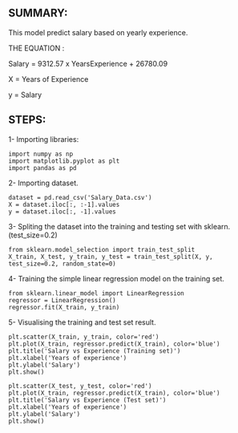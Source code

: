 SUMMARY:
-----------------------------------------------------
This model predict salary based on yearly experience.

THE EQUATION :

Salary = 9312.57 x YearsExperience + 26780.09

X = Years of Experience

y = Salary

STEPS:
-----------------------------------------------------
1- Importing libraries:

    import numpy as np
    import matplotlib.pyplot as plt
    import pandas as pd
    
2- Importing dataset. 

    dataset = pd.read_csv('Salary_Data.csv')
    X = dataset.iloc[:, :-1].values
    y = dataset.iloc[:, -1].values

3- Spliting the dataset into the training and testing set with sklearn. (test_size=0.2)

    from sklearn.model_selection import train_test_split
    X_train, X_test, y_train, y_test = train_test_split(X, y, test_size=0.2, random_state=0)

4- Training the simple linear regression model on the training set.

    from sklearn.linear_model import LinearRegression
    regressor = LinearRegression()
    regressor.fit(X_train, y_train)

5- Visualising the training and test set result.

    plt.scatter(X_train, y_train, color='red')
    plt.plot(X_train, regressor.predict(X_train), color='blue')
    plt.title('Salary vs Experience (Training set)')
    plt.xlabel('Years of experience')
    plt.ylabel('Salary')
    plt.show()

    plt.scatter(X_test, y_test, color='red')
    plt.plot(X_train, regressor.predict(X_train), color='blue')
    plt.title('Salary vs Experience (Test set)')
    plt.xlabel('Years of experience')
    plt.ylabel('Salary')
    plt.show()
